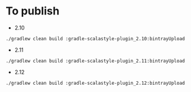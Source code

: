 # To publish
 * 2.10
```
./gradlew clean build :gradle-scalastyle-plugin_2.10:bintrayUpload
```
 * 2.11
```
./gradlew clean build :gradle-scalastyle-plugin_2.11:bintrayUpload
```
 * 2.12
```
./gradlew clean build :gradle-scalastyle-plugin_2.12:bintrayUpload
```